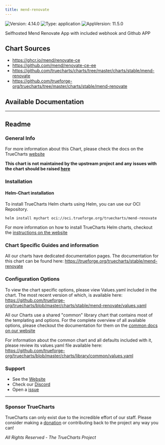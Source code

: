 ```yaml
---
title: mend-renovate
---
```


![Version: 4.14.0](https://img.shields.io/badge/Version-4.14.0-informational?style=flat-square) ![Type: application](https://img.shields.io/badge/Type-application-informational?style=flat-square) ![AppVersion: 11.5.0](https://img.shields.io/badge/AppVersion-11.5.0-informational?style=flat-square)

Selfhosted Mend Renovate App with included webhook and Github APP

## Chart Sources

- https://ghcr.io/mend/renovate-ce
- https://github.com/mend/renovate-ce-ee
- https://github.com/truecharts/charts/tree/master/charts/stable/mend-renovate
- https://github.com/trueforge-org/truecharts/tree/master/charts/stable/mend-renovate

## Available Documentation



---

## Readme


### General Info

For more information about this Chart, please check the docs on the TrueCharts [website](https://trueforge.org/truecharts/stable/mend-renovate)

**This chart is not maintained by the upstream project and any issues with the chart should be raised [here](https://github.com/trueforge-org/truecharts/issues/new/choose)**

### Installation

#### Helm-Chart installation

To install TrueCharts Helm charts using Helm, you can use our OCI Repository.

`helm install mychart oci://oci.trueforge.org/truecharts/mend-renovate`

For more information on how to install TrueCharts Helm charts, checkout the [instructions on the website](https://trueforge.org/truecharts/guides/)

### Chart Specific Guides and information

All our charts have dedicated documentation pages.
The documentation for this chart can be found here:
https://trueforge.org/truecharts/stable/mend-renovate

### Configuration Options

To view the chart specific options, please view Values.yaml included in the chart.
The most recent version of which, is available here: https://github.com/trueforge-org/truecharts/blob/master/charts/stable/mend-renovate/values.yaml

All our Charts use a shared "common" library chart that contains most of the templating and options.
For the complete overview of all available options, please checkout the documentation for them on the [common docs on our website](https://trueforge.org/truecharts-common/)

For information about the common chart and all defaults included with it, please review its values.yaml file available here: https://github.com/trueforge-org/truecharts/blob/master/charts/library/common/values.yaml

### Support

- See the [Website](https://truecharts.org)
- Check our [Discord](https://discord.gg/tVsPTHWTtr)
- Open a [issue](https://github.com/trueforge-org/truecharts/issues/new/choose)

---

### Sponsor TrueCharts

TrueCharts can only exist due to the incredible effort of our staff.
Please consider making a [donation](https://trueforge.org/general/sponsor/) or contributing back to the project any way you can!

_All Rights Reserved - The TrueCharts Project_
